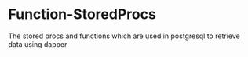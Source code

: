 # Function-StoredProcs
The stored procs and functions which are used in postgresql to retrieve data using dapper
